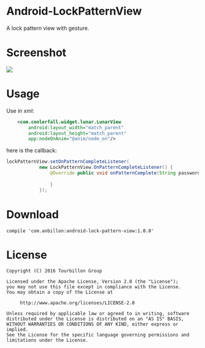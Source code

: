 # Android-LockPatternView

A lock pattern view with gesture.

Screenshot
==========
![](https://raw.githubusercontent.com/Tourbillon/Android-LockPatternView/master/lock-pattern.gif)

Usage
=====
Use in xml:

```xml
	<com.coolerfall.widget.lunar.LunarView
		android:layout_width="match_parent"
		android:layout_height="match_parent"
		app:nodeOnAnim="@anim/node_on"/>
```

here is the callback:
```java
lockPatternView.setOnPatternCompleteListener(
			new LockPatternView.OnPatternCompleteListener() {
				@Override public void onPatternComplete(String password) {
				
				}
			});
```

Download
========

    compile 'com.anbillon:android-lock-pattern-view:1.0.0'

License
=======

    Copyright (C) 2016 Tourbillon Group

    Licensed under the Apache License, Version 2.0 (the "License");
    you may not use this file except in compliance with the License.
    You may obtain a copy of the License at

         http://www.apache.org/licenses/LICENSE-2.0

    Unless required by applicable law or agreed to in writing, software
    distributed under the License is distributed on an "AS IS" BASIS,
    WITHOUT WARRANTIES OR CONDITIONS OF ANY KIND, either express or implied.
    See the License for the specific language governing permissions and
    limitations under the License.